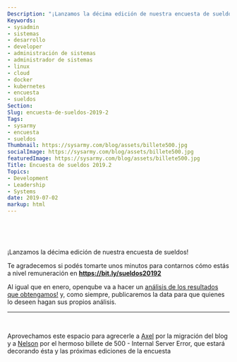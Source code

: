 ```yaml
---
Description: "¡Lanzamos la décima edición de nuestra encuesta de sueldos!"
Keywords:
- sysadmin 
- sistemas
- desarrollo
- developer
- administración de sistemas
- administrador de sistemas
- linux
- cloud
- docker
- kubernetes
- encuesta
- sueldos
Section: 
Slug: encuesta-de-sueldos-2019-2
Tags:
- sysarmy
- encuesta
- sueldos
Thumbnail: https://sysarmy.com/blog/assets/billete500.jpg
socialImage: https://sysarmy.com/blog/assets/billete500.jpg
featuredImage: https://sysarmy.com/blog/assets/billete500.jpg
Title: Encuesta de sueldos 2019.2
Topics:
- Development
- Leadership
- Systems
date: 2019-07-02
markup: html
---
```

<p>&nbsp;</p>
<p>&nbsp;</p>
<p>¡Lanzamos la décima edición de nuestra encuesta de sueldos!</p>

<p>Te agradecemos si podés tomarte unos minutos para contarnos cómo estás a nivel remuneración en <strong><a href="https://bit.ly/sueldos20192">https://bit.ly/sueldos20192</a></strong></p>

<p>Al igual que en enero, openqube va a hacer un <a href="https://openqube.io/sueldos" target="_blank">análisis de los resultados que obtengamos!</a> y, como siempre, publicaremos la data para que quienes lo deseen hagan sus propios análisis.</p>

---
<p>&nbsp;</p>
<p>Aprovechamos este espacio para agrecerle a <a href="https://twitter.com/axelvf" target="_blank">Axel</a> por la migración del blog y a <a href="https://www.linkedin.com/in/ferreccio/" target="_blank">Nelson</a> por el hermoso billete de 500 - Internal Server Error, que estará decorando ésta y las próximas ediciones de la encuesta</p>

